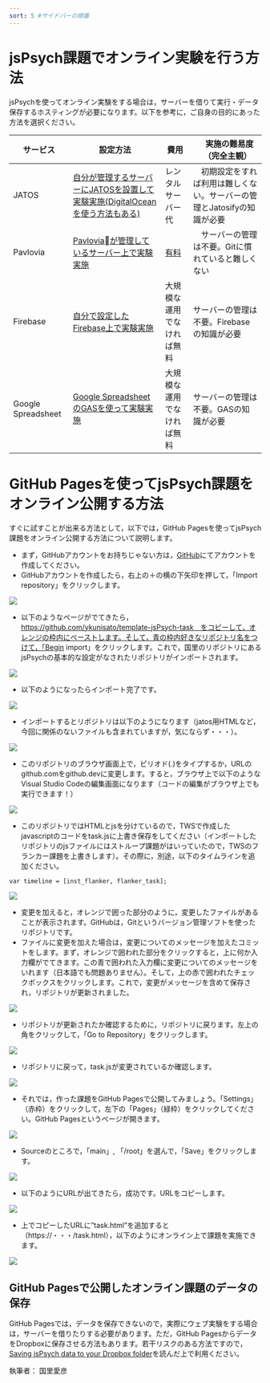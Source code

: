 ```yaml
---
sort: 5 #サイドバーの順番
---
```


# jsPsych課題でオンライン実験を行う方法

jsPsychを使ってオンライン実験をする場合は，サーバーを借りて実行・データ保存するホスティングが必要になります。以下を参考に，ご自身の目的にあった方法を選択ください。

|  サービス  |  設定方法 | 費用  |　実施の難易度（完全主観）　|
| ---- | ---- |  ---- |  ---- |
|  JATOS  |  [自分が管理するサーバーにJATOSを設置して実験実施(DigitalOceanを使う方法もある)](https://kunisatolab.github.io/main/how-to-jspsych-jatos.html)  |  レンタルサーバー代  |　初期設定をすれば利用は難しくない。サーバーの管理とJatosifyの知識が必要|
|  Pavlovia  |  [Pavloviaが管理しているサーバー上で実験実施](https://kunisatolab.github.io/main/how-to-jspsych-pavlovia.html) |  [有料](https://pavlovia.org/store)  |　サーバーの管理は不要。Gitに慣れていると難しくない |
|  Firebase  |  [自分で設定したFirebase上で実験実施](https://kunisatolab.github.io/main/how-to-jspsych-firebase.html)  |  大規模な運用でなければ無料  | サーバーの管理は不要。Firebaseの知識が必要|
|  Google Spreadsheet  |  [Google SpreadsheetのGASを使って実験実施](https://kunisatolab.github.io/main/how-to-jspsych-google-sheet.html)  |  大規模な運用でなければ無料  |サーバーの管理は不要。GASの知識が必要 |


# GitHub Pagesを使ってjsPsych課題をオンライン公開する方法

すぐに試すことが出来る方法として，以下では，GitHub Pagesを使ってjsPsych課題をオンライン公開する方法について説明します。

- まず，GitHubアカウントをお持ちじゃない方は，[GitHub](https://github.com/)にてアカウントを作成してください。
- GitHubアカウントを作成したら，右上の＋の横の下矢印を押して，「Import repository」をクリックします。

![](fig/01.png)

- 以下のようなページがでてきたら，　https://github.com/ykunisato/template-jsPsych-task　をコピーして，オレンジの枠内にペーストします。そして，青の枠内好きなリポジトリ名をつけて，「Begin import」をクリックします。これで，国里のリポジトリにあるjsPsychの基本的な設定がなされたリポジトリがインポートされます。

![](fig/02.png)

- 以下のようになったらインポート完了です。

![](fig/03.png)


- インポートするとリポジトリは以下のようになります（jatos用HTMLなど，今回に関係のないファイルも含まれていますが，気にならず・・・）。

![](fig/04.png)

- このリポジトリのブラウザ画面上で，ピリオド(.)をタイプするか，URLのgithub.comをgithub.devに変更します。すると，ブラウザ上で以下のようなVisual Studio Codeの編集画面になります（コードの編集がブラウザ上でも実行できます！）

![](fig/05.png)

- このリポジトリではHTMLとjsを分けているので，TWSで作成したjavascriptのコードをtask.jsに上書き保存をしてください（インポートしたリポジトリのjsファイルにはストループ課題がはいっていたので，TWSのフランカー課題を上書きします）。その際に，別途，以下のタイムラインを追加ください。

```
var timeline = [inst_flanker, flanker_task];
```
![](fig/06.png)


- 変更を加えると，オレンジで囲った部分のように，変更したファイルがあることが表示されます。GitHubは，Gitというバージョン管理ソフトを使ったリポジトリです。
- ファイルに変更を加えた場合は，変更についてのメッセージを加えたコミットをします。まず，オレンジで囲われた部分をクリックすると，上に何か入力欄がでてきます。この青で囲われた入力欄に変更についてのメッセージをいれます（日本語でも問題ありません）。そして，上の赤で囲われたチェックボックスをクリックします。これで，変更がメッセージを含めて保存され，リポジトリが更新されました。

![](fig/07.png)

- リポジトリが更新されたか確認するために，リポジトリに戻ります。左上の角をクリックして，「Go to Repository」をクリックします。

![](fig/08.png)

- リポジトリに戻って，task.jsが変更されているか確認します。

![](fig/09.png)

- それでは，作った課題をGitHub Pagesで公開してみましょう。「Settings」（赤枠）をクリックして，左下の「Pages」（緑枠）をクリックしてください。GitHub Pagesというページが開きます。

![](fig/10.png)

- Sourceのところで，「main」, 「/root」を選んで，「Save」をクリックします。

![](fig/11.png)

- 以下のようにURLが出てきたら，成功です。URLをコピーします。

![](fig/12.png)

- 上でコピーしたURLに”task.html”を追加すると（https://・・・/task.html），以下のようにオンライン上で課題を実施できます。

![](fig/13.png)

## GitHub Pagesで公開したオンライン課題のデータの保存

 GitHub Pagesでは，データを保存できないので，実際にウェブ実験をする場合は，サーバーを借りたりする必要があります。ただ，GitHub PagesからデータをDropboxに保存させる方法もあります。若干リスクのある方法ですので，[Saving jsPsych data to your Dropbox folder](https://kywch.github.io/jsPsych-in-Qualtrics/save-dropbox/)を読んだ上で利用ください。


 執筆者： 国里愛彦